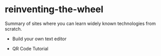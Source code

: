 # reinventing-the-wheel
Summary of sites where you can learn widely known technologies from scratch.

- Build your own text editor
[](https://viewsourcecode.org/snaptoken/kilo/index.html)

- QR Code Tutorial
[](https://www.thonky.com/qr-code-tutorial/)
